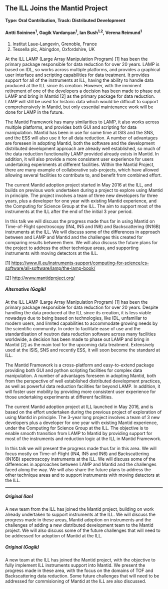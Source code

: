 ## The ILL Joins the Mantid Project

**Type: Oral Contribution, Track: Distributed Development**

#### Antti Soininen<sup>1</sup>, Gagik Vardanyan<sup>1</sup>, Ian Bush<sup>1,2</sup>, Verena Reimund<sup>1</sup>

1. Institut Laue-Langevin, Grenoble, France
2. Tessella plc, Abingdon, Oxfordshire, UK

At the ILL LAMP (Large Array Manipulation Program) [1] has been the primary package responsible for data reduction for over 20 years. LAMP is based on IDL, so works across multiple platforms, and provides a graphical user interface and scripting capabilities for data treatment. It provides support for all of the instruments at ILL, having the ability to handle data produced at the ILL since its creation. However, with the imminent retirement of one of the developers a decision has been made to phase out LAMP and bring in Mantid [2] as the primary package for data reduction. LAMP will still be used for historic data which would be difficult to support comprehensively in Mantid, but only essential maintenance work will be done for LAMP in the future.

The Mantid Framework has many similarities to LAMP, it also works across multiple platforms, and provides both GUI and scripting for data manipulation. Mantid has been in use for some time at ISIS and the SNS, and the ESS will also use it for all data reduction. A number of advantages are foreseen in adopting Mantid, both the software and the development distributed development approach are already well established, so much of the data reduction functionality LAMP provided already exists in Mantid. In addition, it will also provide a more consistent user experience for users undertaking experiments at different facilities. Within the Mantid Project, there are many example of collaborative sub-projects, which have allowed allowing several facilities to contribute to, and benefit from combined effort.

The current Mantid adoption project started in May 2016 at the ILL, and builds on previous work undertaken during a project to explore using Mantid in principle. The project involves a team of three new developers for three years, plus a developer for one year with existing Mantid experience, and the Computing for Science Group at the ILL. The aim to support most of the instruments at the ILL after the end of the initial 3 year period.

In this talk we will discuss the progress made thus far in using Mantid on Time-of-Flight spectroscopy (IN4, IN5 and IN6) and Backscattering (IN16B) instruments at the ILL. We will discuss some of the differences in approach between and LAMP and Mantid and the challenges this created for comparing results between them. We will also discuss the future plans for the project to address the other technique areas, and supporting instruments with moving detectors at the ILL.

[1] https://www.ill.eu/instruments-support/computing-for-science/cs-software/all-software/lamp/the-lamp-book/

[2] http://www.mantidproject.org/

##### Alternative (Gagik)

At the ILL LAMP (Large Array Manipulation Program) [1] has been the primary package responsible for data reduction for over 20 years. Despite handling the data produced at the ILL since its creation, it is less viable nowadays due to being based on technologies, like IDL, unfamiliar to modern users, and limited capabilities to accommodate growing needs by the scientific community. In order to facilitate ease of use and the standardisation of neutron data reduction software across many facilities worldwide, a decision has been made to phase out LAMP and bring in Mantid [2] as the main tool for the upcoming data treatment. Extensively used at the ISIS, SNS and recently ESS, it will soon become the standard at ILL.

The Mantid Framework is a cross-platform and easy-to-extend package providing both GUI and python scripting facilities for complex data manipulation. A number of advantages foreseen in adopting Mantid, both from the perspective of well established distributed development practices, as well as powerful data reduction facilities far beyond LAMP. In addition, it will foster user mobility by providing more consistent user experience for those undertaking experiments at different facilities. 

The current Mantid adoption project at ILL launched in May 2016, and is based on the effort undertaken during the previous project of exploration of using Mantid in principle. The 3-year long project involves a team of 3 new developers  plus a developer for one year with existing Mantid experience, under the Computing for Science Group at the ILL. The objective is to enable smooth transition from LAMP to Mantid by providing support for most of the instruments and reduction logic at the ILL in Mantid Framework.

In this talk we will present the progress made thus far in this area.  We will focus mostly on Time-of-Flight (IN4, IN5 and IN6) and Backscattering (IN16B) spectroscopy instruments at the ILL. We will discuss some of the differences in approaches between LAMP and Mantid and the challenges faced along the way. We will also share the future plans to address the other technique areas and to support instruments with moving detectors at the ILL.


-----------------------------
##### Original (Ian)

A new team from the ILL has joined the Mantid project, building on work already undertaken to support instruments at the ILL. We will discuss the progress made in these areas, Mantid adoption on instruments and the challenges of adding a new distributed development team to the Mantid project. We will also discuss some of the future challenges that will need to be addressed for adoption of Mantid at the ILL.

##### Original (Gagik)

A new team at the ILL has joined the Mantid project, with the objective to fully implement ILL instruments support into Mantid. We present the progress made in these area, with the focus on the domains of TOF and Backscattering data reduction. Some future challenges that will need to be addressed for commisioning of Mantid at the ILL are also discussed.
